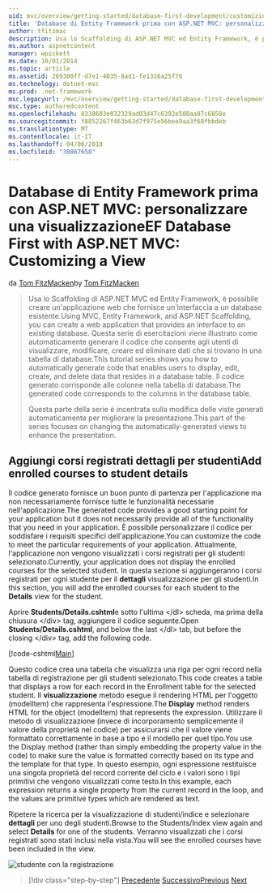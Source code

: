 ```yaml
---
uid: mvc/overview/getting-started/database-first-development/customizing-a-view
title: 'Database di Entity Framework prima con ASP.NET MVC: personalizzare una visualizzazione | Documenti Microsoft'
author: tfitzmac
description: Usa lo Scaffolding di ASP.NET MVC ed Entity Framework, è possibile creare un'applicazione web che fornisce un'interfaccia a un database esistente. Questa esercitazione seri...
ms.author: aspnetcontent
manager: wpickett
ms.date: 10/01/2014
ms.topic: article
ms.assetid: 269380ff-d7e1-4035-8ad1-fe1316a25f76
ms.technology: dotnet-mvc
ms.prod: .net-framework
msc.legacyurl: /mvc/overview/getting-started/database-first-development/customizing-a-view
msc.type: authoredcontent
ms.openlocfilehash: 8338603e032329ad03d47c6392e508aa07c6858e
ms.sourcegitcommit: f8852267f463b62d7f975e56bea9aa3f68fbbdeb
ms.translationtype: MT
ms.contentlocale: it-IT
ms.lasthandoff: 04/06/2018
ms.locfileid: "30867658"
---
```

<a name="ef-database-first-with-aspnet-mvc-customizing-a-view"></a><span data-ttu-id="f6db3-104">Database di Entity Framework prima con ASP.NET MVC: personalizzare una visualizzazione</span><span class="sxs-lookup"><span data-stu-id="f6db3-104">EF Database First with ASP.NET MVC: Customizing a View</span></span>
====================
<span data-ttu-id="f6db3-105">da [Tom FitzMacken](https://github.com/tfitzmac)</span><span class="sxs-lookup"><span data-stu-id="f6db3-105">by [Tom FitzMacken](https://github.com/tfitzmac)</span></span>

> <span data-ttu-id="f6db3-106">Usa lo Scaffolding di ASP.NET MVC ed Entity Framework, è possibile creare un'applicazione web che fornisce un'interfaccia a un database esistente.</span><span class="sxs-lookup"><span data-stu-id="f6db3-106">Using MVC, Entity Framework, and ASP.NET Scaffolding, you can create a web application that provides an interface to an existing database.</span></span> <span data-ttu-id="f6db3-107">Questa serie di esercitazioni viene illustrato come automaticamente generare il codice che consente agli utenti di visualizzare, modificare, creare ed eliminare dati che si trovano in una tabella di database.</span><span class="sxs-lookup"><span data-stu-id="f6db3-107">This tutorial series shows you how to automatically generate code that enables users to display, edit, create, and delete data that resides in a database table.</span></span> <span data-ttu-id="f6db3-108">Il codice generato corrisponde alle colonne nella tabella di database.</span><span class="sxs-lookup"><span data-stu-id="f6db3-108">The generated code corresponds to the columns in the database table.</span></span>
> 
> <span data-ttu-id="f6db3-109">Questa parte della serie è incentrata sulla modifica delle viste generati automaticamente per migliorare la presentazione.</span><span class="sxs-lookup"><span data-stu-id="f6db3-109">This part of the series focuses on changing the automatically-generated views to enhance the presentation.</span></span>


## <a name="add-enrolled-courses-to-student-details"></a><span data-ttu-id="f6db3-110">Aggiungi corsi registrati dettagli per studenti</span><span class="sxs-lookup"><span data-stu-id="f6db3-110">Add enrolled courses to student details</span></span>

<span data-ttu-id="f6db3-111">Il codice generato fornisce un buon punto di partenza per l'applicazione ma non necessariamente fornisce tutte le funzionalità necessarie nell'applicazione.</span><span class="sxs-lookup"><span data-stu-id="f6db3-111">The generated code provides a good starting point for your application but it does not necessarily provide all of the functionality that you need in your application.</span></span> <span data-ttu-id="f6db3-112">È possibile personalizzare il codice per soddisfare i requisiti specifici dell'applicazione.</span><span class="sxs-lookup"><span data-stu-id="f6db3-112">You can customize the code to meet the particular requirements of your application.</span></span> <span data-ttu-id="f6db3-113">Attualmente, l'applicazione non vengono visualizzati i corsi registrati per gli studenti selezionato.</span><span class="sxs-lookup"><span data-stu-id="f6db3-113">Currently, your application does not display the enrolled courses for the selected student.</span></span> <span data-ttu-id="f6db3-114">In questa sezione si aggiungeranno i corsi registrati per ogni studente per il **dettagli** visualizzazione per gli studenti.</span><span class="sxs-lookup"><span data-stu-id="f6db3-114">In this section, you will add the enrolled courses for each student to the **Details** view for the student.</span></span>

<span data-ttu-id="f6db3-115">Aprire **Students/Details.cshtml**e sotto l'ultima &lt;/dl&gt; scheda, ma prima della chiusura &lt;/div&gt; tag, aggiungere il codice seguente.</span><span class="sxs-lookup"><span data-stu-id="f6db3-115">Open **Students/Details.cshtml**, and below the last &lt;/dl&gt; tab, but before the closing &lt;/div&gt; tag, add the following code.</span></span>

[!code-cshtml[Main](customizing-a-view/samples/sample1.cshtml)]

<span data-ttu-id="f6db3-116">Questo codice crea una tabella che visualizza una riga per ogni record nella tabella di registrazione per gli studenti selezionato.</span><span class="sxs-lookup"><span data-stu-id="f6db3-116">This code creates a table that displays a row for each record in the Enrollment table for the selected student.</span></span> <span data-ttu-id="f6db3-117">Il **visualizzazione** metodo esegue il rendering HTML per l'oggetto (modelItem) che rappresenta l'espressione.</span><span class="sxs-lookup"><span data-stu-id="f6db3-117">The **Display** method renders HTML for the object (modelItem) that represents the expression.</span></span> <span data-ttu-id="f6db3-118">Utilizzare il metodo di visualizzazione (invece di incorporamento semplicemente il valore della proprietà nel codice) per assicurarsi che il valore viene formattato correttamente in base a tipo e il modello per quel tipo.</span><span class="sxs-lookup"><span data-stu-id="f6db3-118">You use the Display method (rather than simply embedding the property value in the code) to make sure the value is formatted correctly based on its type and the template for that type.</span></span> <span data-ttu-id="f6db3-119">In questo esempio, ogni espressione restituisce una singola proprietà del record corrente del ciclo e i valori sono i tipi primitivi che vengono visualizzati come testo.</span><span class="sxs-lookup"><span data-stu-id="f6db3-119">In this example, each expression returns a single property from the current record in the loop, and the values are primitive types which are rendered as text.</span></span>

<span data-ttu-id="f6db3-120">Ripetere la ricerca per la visualizzazione di studenti/indice e selezionare **dettagli** per uno degli studenti.</span><span class="sxs-lookup"><span data-stu-id="f6db3-120">Browse to the Students/Index view again and select **Details** for one of the students.</span></span> <span data-ttu-id="f6db3-121">Verranno visualizzati che i corsi registrati sono stati inclusi nella vista.</span><span class="sxs-lookup"><span data-stu-id="f6db3-121">You will see the enrolled courses have been included in the view.</span></span>

![studente con la registrazione](customizing-a-view/_static/image1.png)

> [!div class="step-by-step"]
> <span data-ttu-id="f6db3-123">[Precedente](changing-the-database.md)
> [Successivo](enhancing-data-validation.md)</span><span class="sxs-lookup"><span data-stu-id="f6db3-123">[Previous](changing-the-database.md)
[Next](enhancing-data-validation.md)</span></span>
